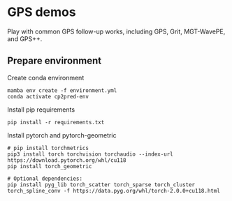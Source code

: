 # GPS demos
Play with common GPS follow-up works, including GPS, Grit, MGT-WavePE, and GPS++.

## Prepare environment

Create conda environment
```shell
mamba env create -f environment.yml
conda activate cp2pred-env
```
Install pip requirements
```shell
pip install -r requirements.txt
```

Install pytorch and pytorch-geometric
```shell
# pip install torchmetrics
pip3 install torch torchvision torchaudio --index-url https://download.pytorch.org/whl/cu118 
pip install torch_geometric

# Optional dependencies:
pip install pyg_lib torch_scatter torch_sparse torch_cluster torch_spline_conv -f https://data.pyg.org/whl/torch-2.0.0+cu118.html
```
